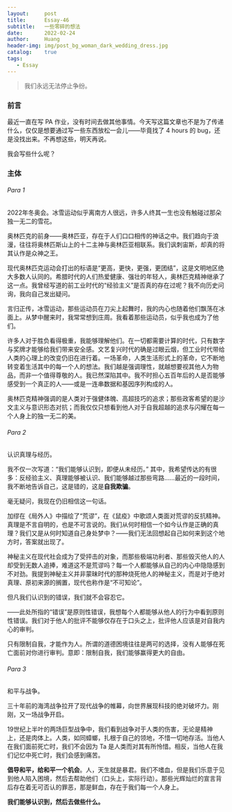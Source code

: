 ```yaml
---
layout:     post
title:      Essay-46
subtitle:   一些零碎的想法
date:       2022-02-24
author:     Huang
header-img: img/post_bg_woman_dark_wedding_dress.jpg
catalog:    true
tags:
   - Essay
---
```


>我们永远无法停止争纷。

### 前言

最近一直在写 PA 作业，没有时间去做其他事情。今天写这篇文章也不是为了传递什么，仅仅是想要通过写一些东西放松一会儿——毕竟找了 4 hours 的 bug，还是没找出来。不再想这些，明天再说。

我会写些什么呢？

### 主体

###### Para 1

2022年冬奥会。冰雪运动似乎离南方人很远，许多人终其一生也没有触碰过那朵独一无二的雪花。

奥林匹克的前身——奥林匹亚，存在于人们口口相传的神话之中。我们趋向于浪漫，往往将奥林匹斯山上的十二主神与奥林匹亚相联系。我们讽刺宙斯，却真的将其认作是众神之王。

现代奥林匹克运动会打出的标语是“更高，更快，更强，更团结”，这是文明地区绝大多数人认同的。希腊时代的人们热爱健康、强壮的年轻人，奥林匹克精神继承了这一点。我曾经写道的前工业时代的“经验主义”是否真的存在过呢？我不向历史问询，我向自己发出疑问。

言归正传，冰雪运动，那些运动员在刀尖上起舞时，我的内心也随着他们飘荡在冰面上。从梦中醒来时，我常常想到庄周。我看着那些运动员，似乎我也成为了他们。

许多人对于胜负看得极重，我能够理解他们。在一切都需要计算的时代，只有数字与奖牌才能够给我们带来安全感。文艺复兴时代的确是过眼云烟，但工业时代带给人类的心理上的改变仍旧在进行着。一场革命，人类生活形式上的革命，它不断地转变着生活其中的每一个人的想法。我们越是强调理性，就越想要视其他人为物品，而非一个值得尊敬的人。我已然深陷其中。我不时担心五百年后的人是否能够感受到一个真正的人——或是一连串数据和基因序列构成的人。

奥林匹克精神强调的是人类对于强健体魄、高超技巧的追求；那些政客希望的是沙文主义与意识形态对抗；而我仅仅只想看到他人对于自我超越的追求与闪耀在每一个人身上的独一无二的美。

###### Para 2

认识真理与经历。

我不仅一次写道：“我们能够认识到，即便从未经历。” 其中，我希望传达的有很多：反经验主义、真理能够被认识、我们能够越过那些弯路……最近的一段时间，我不断地告诉自己，这是错的，这是**自我欺骗**。

毫无疑问，我现在仍旧相信这一句话。

加缪在《局外人》中描绘了“荒谬”，在《鼠疫》中歌颂人类面对荒谬的反抗精神。真理是不言自明的，也是不可言说的。我们从何时相信一个如今认作是正确的真理？我们又是从何时知道自己身处梦中？——我们无法回想起自己如何来到这个地方时，答案就出现了。

神秘主义在现代社会成为了受抨击的对象，而那些极端功利者、那些毁灭他人的人却受到无数人追捧，难道这不是荒谬吗？每一个人都能够从自己的内心中隐隐感到不对劲。我提到神秘主义并非蒙昧时代的那种烧死他人的神秘主义，而是对于绝对真理、原初来源的搁置，现代也称作是“不可知论”。

但凡我们认识到的错误，我们就不会容忍它。

——此处所指的“错误”是原则性错误，我想每个人都能够从他人的行为中看到原则性错误。我们对于他人的批评不能够仅存在于口头之上，批评他人应该是对自我内心的审判。

只有限制自我，才能作为人。所谓的道德困境往往是两可的选择，没有人能够在死亡面前对你进行审判。意即：限制自我，我们能够赢得更大的自由。

###### Para 3

和平与战争。

三十年前的海湾战争拉开了现代战争的帷幕，向世界展现科技的绝对破坏力。刚刚，又一场战争开启。

19世纪上半叶的两场巨型战争中，我们看到战争对于人类的伤害，无论是精神上，还是肉体上。人类，如同蟑螂，扎根于自己的领地，不惜一切地存活。当他人在我们面前死亡时，我们不会因为 Ta 是人类而对其有所怜惜。相反，当他人在我们记忆中死亡时，我们会感到痛苦。

**倡导和平，给和平一个机会**。人，天生就是暴君。我们不嗜血，但是我们乐意于见到他人陷入困境，然后去帮助他们（口头上，实际行动）。那些光辉灿烂的宣言背后存在着无可否认的罪恶，那是鲜血，存在于我们每一个人身上。

**我们能够认识到，然后去做些什么。**
